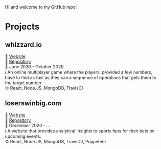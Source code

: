Hi and welcome to my GitHub repo!

# Projects
## whizzard.io
:link: [Website](https://whizzard.io)  
:file_folder: [Repository](https://github.com/samdouble/whizzardio)  
:date: June 2020 - October 2020  
:information_source: An online multiplayer game where the players, provided a few numbers, have to find as fast as they can a sequence of operations that gets them to the target number.  
:gear: React, Node.JS, MongoDB, TravisCI  

## loserswinbig.com
:link: [Website](https://loserswinbig.com)  
:file_folder: [Repository](https://github.com/samdouble/loserswinbigcom)  
:date: December 2020 - ...  
:information_source: A website that provides analytical insights to sports fans for their bets on upcoming events.  
:gear: React, Node.JS, MongoDB, TravisCI, Puppeteer  

